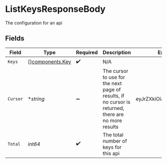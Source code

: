 # ListKeysResponseBody

The configuration for an api


## Fields

| Field                                                                                               | Type                                                                                                | Required                                                                                            | Description                                                                                         | Example                                                                                             |
| --------------------------------------------------------------------------------------------------- | --------------------------------------------------------------------------------------------------- | --------------------------------------------------------------------------------------------------- | --------------------------------------------------------------------------------------------------- | --------------------------------------------------------------------------------------------------- |
| `Keys`                                                                                              | [][components.Key](../../models/components/key.md)                                                  | :heavy_check_mark:                                                                                  | N/A                                                                                                 |                                                                                                     |
| `Cursor`                                                                                            | **string*                                                                                           | :heavy_minus_sign:                                                                                  | The cursor to use for the next page of results, if no cursor is returned, there are no more results | eyJrZXkiOiJrZXlfMTIzNCJ9                                                                            |
| `Total`                                                                                             | *int64*                                                                                             | :heavy_check_mark:                                                                                  | The total number of keys for this api                                                               |                                                                                                     |